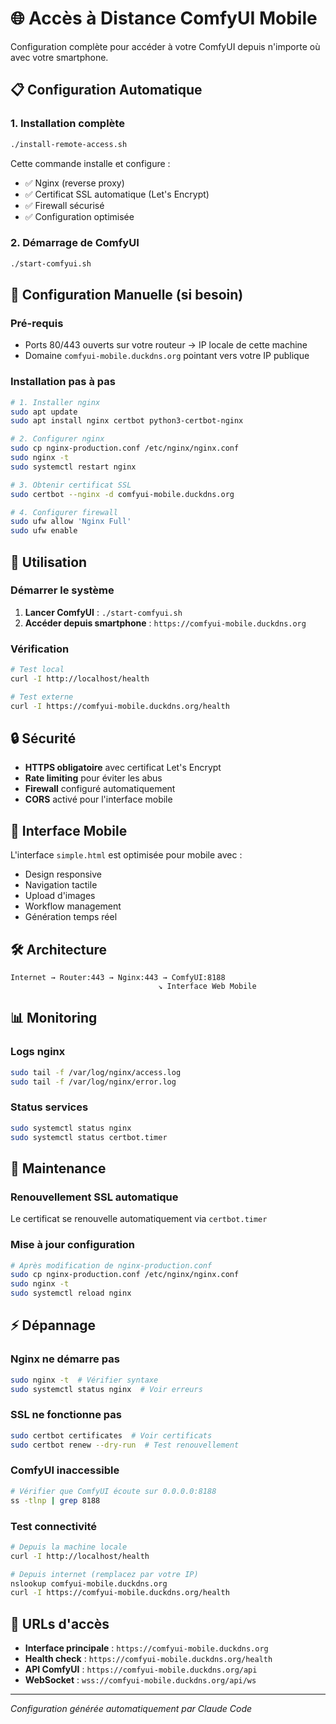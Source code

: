 # 🌐 Accès à Distance ComfyUI Mobile

Configuration complète pour accéder à votre ComfyUI depuis n'importe où avec votre smartphone.

## 📋 Configuration Automatique

### 1. Installation complète
```bash
./install-remote-access.sh
```

Cette commande installe et configure :
- ✅ Nginx (reverse proxy)
- ✅ Certificat SSL automatique (Let's Encrypt)
- ✅ Firewall sécurisé
- ✅ Configuration optimisée

### 2. Démarrage de ComfyUI
```bash
./start-comfyui.sh
```

## 🔧 Configuration Manuelle (si besoin)

### Pré-requis
- Ports 80/443 ouverts sur votre routeur → IP locale de cette machine
- Domaine `comfyui-mobile.duckdns.org` pointant vers votre IP publique

### Installation pas à pas
```bash
# 1. Installer nginx
sudo apt update
sudo apt install nginx certbot python3-certbot-nginx

# 2. Configurer nginx
sudo cp nginx-production.conf /etc/nginx/nginx.conf
sudo nginx -t
sudo systemctl restart nginx

# 3. Obtenir certificat SSL
sudo certbot --nginx -d comfyui-mobile.duckdns.org

# 4. Configurer firewall
sudo ufw allow 'Nginx Full'
sudo ufw enable
```

## 🚀 Utilisation

### Démarrer le système
1. **Lancer ComfyUI** : `./start-comfyui.sh`
2. **Accéder depuis smartphone** : `https://comfyui-mobile.duckdns.org`

### Vérification
```bash
# Test local
curl -I http://localhost/health

# Test externe  
curl -I https://comfyui-mobile.duckdns.org/health
```

## 🔒 Sécurité

- **HTTPS obligatoire** avec certificat Let's Encrypt
- **Rate limiting** pour éviter les abus
- **Firewall** configuré automatiquement
- **CORS** activé pour l'interface mobile

## 📱 Interface Mobile

L'interface `simple.html` est optimisée pour mobile avec :
- Design responsive
- Navigation tactile
- Upload d'images
- Workflow management
- Génération temps réel

## 🛠️ Architecture

```
Internet → Router:443 → Nginx:443 → ComfyUI:8188
                                 ↘ Interface Web Mobile
```

## 📊 Monitoring

### Logs nginx
```bash
sudo tail -f /var/log/nginx/access.log
sudo tail -f /var/log/nginx/error.log
```

### Status services
```bash
sudo systemctl status nginx
sudo systemctl status certbot.timer
```

## 🔄 Maintenance

### Renouvellement SSL automatique
Le certificat se renouvelle automatiquement via `certbot.timer`

### Mise à jour configuration
```bash
# Après modification de nginx-production.conf
sudo cp nginx-production.conf /etc/nginx/nginx.conf
sudo nginx -t
sudo systemctl reload nginx
```

## ⚡ Dépannage

### Nginx ne démarre pas
```bash
sudo nginx -t  # Vérifier syntaxe
sudo systemctl status nginx  # Voir erreurs
```

### SSL ne fonctionne pas
```bash
sudo certbot certificates  # Voir certificats
sudo certbot renew --dry-run  # Test renouvellement
```

### ComfyUI inaccessible
```bash
# Vérifier que ComfyUI écoute sur 0.0.0.0:8188
ss -tlnp | grep 8188
```

### Test connectivité
```bash
# Depuis la machine locale
curl -I http://localhost/health

# Depuis internet (remplacez par votre IP)
nslookup comfyui-mobile.duckdns.org
curl -I https://comfyui-mobile.duckdns.org/health
```

## 🎯 URLs d'accès

- **Interface principale** : `https://comfyui-mobile.duckdns.org`
- **Health check** : `https://comfyui-mobile.duckdns.org/health`
- **API ComfyUI** : `https://comfyui-mobile.duckdns.org/api`
- **WebSocket** : `wss://comfyui-mobile.duckdns.org/api/ws`

---
*Configuration générée automatiquement par Claude Code*